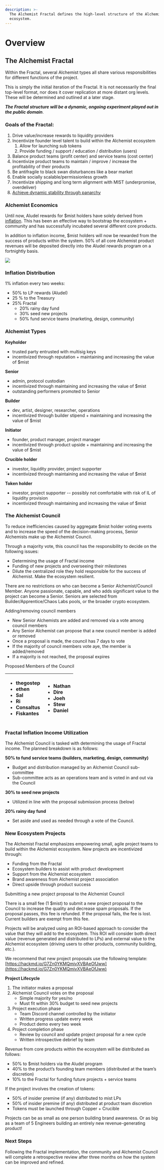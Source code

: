 ```yaml
---
description: >-
  The Alchemist Fractal defines the high-level structure of the Alchemist
  ecosystem.
---
```


# Overview

## **The Alchemist Fractal**

Within the Fractal, several Alchemist types all share various responsibilities for different functions of the project.

This is simply the initial iteration of the Fractal. It is not necessarily the final top-level format, nor does it cover replication at more distant org levels. These will be determined and outlined at a later stage. 

_**The Fractal structure will be a dynamic, ongoing experiment played out in the public domain**_. 

### Goals of the Fractal:

1. Drive value/increase rewards to liquidity providers
2. Incentivize founder level talent to build within the Alchemist ecosystem 
   1. Allow for launching sub tokens
   2. Provide funding / support / education / distribution \(users\)
3. Balance product teams \(profit center\) and service teams \(cost center\)
4. Incentivize product teams to maintain / improve / increase the profitability of their products
5. Be antifragile to black swan disturbances like a bear market
6. Enable socially scalable/permissionless growth
7. Incentivize shipping and long term alignment with MIST \(underpromise, overdeliver\)
8. [Achieve dynamic stability through panarchy](https://www.goodreads.com/book/show/421209.Panarchy)

### Alchemist Economics

Until now, Aludel rewards for $mist holders have solely derived from [inflation](https://app.gitbook.com/@alchemist-docs/s/alchemist/alchemist-token/guide-inflation). This has been an effective way to bootstrap the ecosystem + community and has successfully incubated several different core products.

In addition to inflation income, $mist holders will now be rewarded from the success of products within the system. 50% of all core Alchemist product revenues will be deposited directly into the Aludel rewards program on a fortnightly basis.

![](https://lh3.googleusercontent.com/w2WZ7PkvZiGrEyO8uTYjsmWEoRvHAChGCDlDY7xKHx-Y5jzMCXcsr2Ly-OLn2Po8vrteYKsBfdCa6QLqJiYJEMi3V-Umsyc_TzYz83sEc8EbvCpqVGDJ1XYbNd0AHUrMN0swN0bn=s0)

###  Inflation Distribution

1% inflation every two weeks: 

* 50% to LP rewards \(Aludel\)
* 25 % to the Treasury
* 25% Fractal 
  * 20% rainy day fund
  * 30% seed new projects
  * 50% fund service teams \(marketing, design, community\)

### Alchemist Types

**Keyholder**

* trusted party entrusted with multisig keys
* incentivized through reputation + maintaining and increasing the value of $mist

**Senior**

* admin, protocol custodian
* incentivized through maintaining and increasing the value of $mist
* outstanding performers promoted to Senior

**Builder**

* dev, artist, designer, researcher, operations
* incentivized through builder stipend + maintaining and increasing the value of $mist

**Initiator**

* founder, product manager, project manager
* incentivized through product upside + maintaining and increasing the value of $mist

**Crucible holder**

* investor, liquidity provider, project supporter
* incentivized through maintaining and increasing the value of $mist

**Token holder**

* investor, project supporter -- possibly not comfortable with risk of IL of liquidity provision
* incentivized through maintaining and increasing the value of $mist

### The Alchemist Council  

To reduce inefficiencies caused by aggregate $mist holder voting events and to increase the speed of the decision-making process, Senior Alchemists make up the Alchemist Council. 

Through a majority vote, this council has the responsibility to decide on the following issues:

* Determining the usage of Fractal income
* Funding of new projects and overseeing their milestones
* Dilute the centralized role they hold responsible for the success of Alchemist. Make the ecosystem resilient.

There are no restrictions on who can become a Senior Alchemist/Council Member. Anyone passionate, capable, and who adds significant value to the project can become a Senior. Seniors are selected from Builder/Apprentice/Chaos Labs pools, or the broader crypto ecosystem. 

Adding/removing council members

* New Senior Alchemists are added and removed via a vote among council members
* Any Senior Alchemist can propose that a new council member is added or removed
* Once a proposal is made, the council has 7 days to vote
* If the majority of council members vote aye, the member is added/removed
* If a majority is not reached, the proposal expires

Proposed Members of the Council

<table>
  <thead>
    <tr>
      <th style="text-align:left">
        <ul>
          <li>thegostep</li>
          <li>ethen</li>
          <li>Sal</li>
          <li>Ri</li>
          <li>Consaltus</li>
          <li>Fiskantes</li>
        </ul>
      </th>
      <th style="text-align:left">
        <ul>
          <li>Nathan</li>
          <li>Dire</li>
          <li>Joeh</li>
          <li>Stew</li>
          <li>Daniel</li>
        </ul>
      </th>
    </tr>
  </thead>
  <tbody></tbody>
</table>

### Fractal Inflation Income Utilization

The Alchemist Council is tasked with determining the usage of Fractal income. The planned breakdown is as follows:

**50% to fund service teams \(builders, marketing, design, community\)**

* Budget and distribution managed by an Alchemist Council sub-committee 
* Sub-committee acts as an operations team and is voted in and out via the Council

**30% to seed new projects**

* Utilized in line with the proposal submission process \(below\)

**20% rainy day fund**

* Set aside and used as needed through a vote of the Council.

### New Ecosystem Projects

The Alchemist Fractal emphasizes empowering small, agile project teams to build within the Alchemist ecosystem. New projects are incentivized through:

* Funding from the Fractal
* Ecosystem builders to assist with product development
* Support from the Alchemist ecosystem 
* Brand awareness from Alchemist project association
* Direct upside through product success

Submitting a new project proposal to the Alchemist Council

There is a small fee \(1 $mist\) to submit a new project proposal to the Council to increase the quality and decrease spam proposals. If the proposal passes, this fee is refunded. If the proposal fails, the fee is lost. Current builders are exempt from this fee.

Projects will be analyzed using an ROI-based approach to consider the value that they will add to the ecosystem. This ROI will consider both direct value \(revenue generated and distributed to LPs\) and external value to the Alchemist ecosystem \(driving users to other products, community building, etc.\).

We recommend that new project proposals use the following template: [https://hackmd.io/G7Zn0YKMQmivXVBAeOfJww](https://hackmd.io/G7Zn0YKMQmivXVBAeOfJww) 

**Project Lifecycle**

1. The initiator makes a proposal
2. Alchemist Council votes on the proposal
   * Simple majority for yes/no
   * Must fit within 30% budget to seed new projects
3. Project execution phase
   * Team Discord channel controlled by the initiator
   * Written progress update every week
   * Product demo every two week
4. Project completion phase
   * Review by council and update project proposal for a new cycle
   * Written introspective debrief by team

Revenue from core products within the ecosystem will be distributed as follows:

* 50% to $mist holders via the Aludel program
* 40% to the product’s founding team members \(distributed at the team’s discretion\)
* 10% to the Fractal for funding future projects + service teams

If the project involves the creation of tokens:

* 50% of insider premine \(if any\) distributed to mist LPs
* 50% of insider premine \(if any\) distributed at product team discretion
* Tokens must be launched through Copper + Crucible

Projects can be as small as one person building brand awareness. Or as big as a team of 5 Engineers building an entirely new revenue-generating product!

### Next Steps

Following the Fractal implementation, the community and Alchemist Council will complete a retrospective review after three months on how the system can be improved and refined. 

